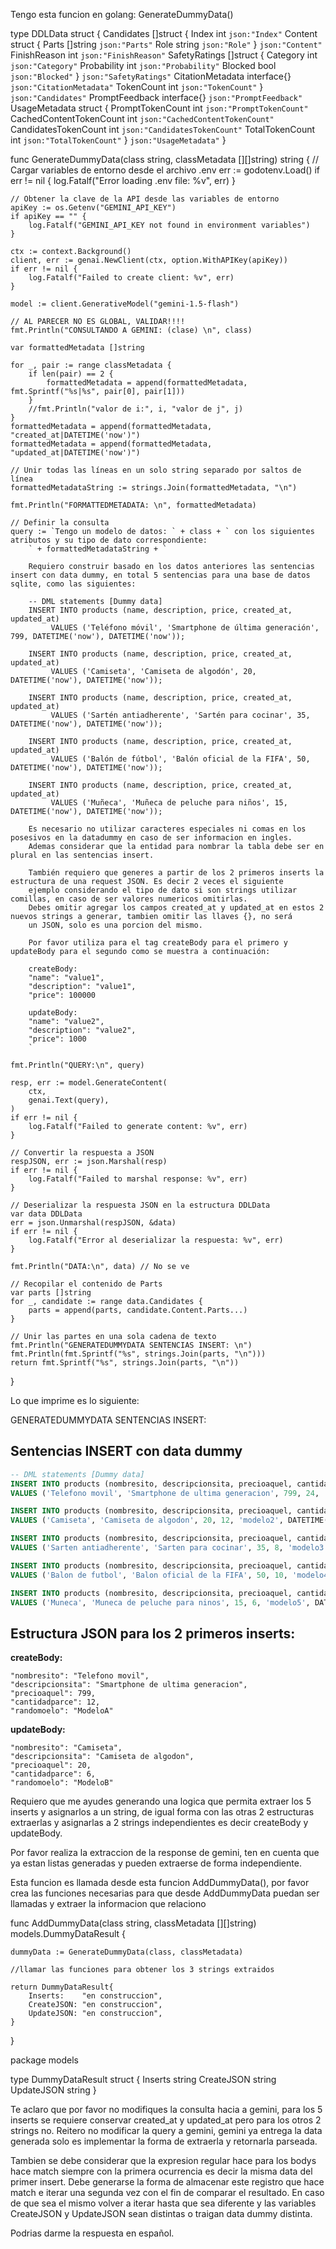 Tengo esta funcion en golang: GenerateDummyData()

type DDLData struct {
	Candidates []struct {
		Index   int `json:"Index"`
		Content struct {
			Parts []string `json:"Parts"`
			Role  string   `json:"Role"`
		} `json:"Content"`
		FinishReason  int `json:"FinishReason"`
		SafetyRatings []struct {
			Category    int  `json:"Category"`
			Probability int  `json:"Probability"`
			Blocked     bool `json:"Blocked"`
		} `json:"SafetyRatings"`
		CitationMetadata interface{} `json:"CitationMetadata"`
		TokenCount       int         `json:"TokenCount"`
	} `json:"Candidates"`
	PromptFeedback interface{} `json:"PromptFeedback"`
	UsageMetadata  struct {
		PromptTokenCount        int `json:"PromptTokenCount"`
		CachedContentTokenCount int `json:"CachedContentTokenCount"`
		CandidatesTokenCount    int `json:"CandidatesTokenCount"`
		TotalTokenCount         int `json:"TotalTokenCount"`
	} `json:"UsageMetadata"`
}

func GenerateDummyData(class string, classMetadata [][]string) string {
	// Cargar variables de entorno desde el archivo .env
	err := godotenv.Load()
	if err != nil {
		log.Fatalf("Error loading .env file: %v", err)
	}

	// Obtener la clave de la API desde las variables de entorno
	apiKey := os.Getenv("GEMINI_API_KEY")
	if apiKey == "" {
		log.Fatalf("GEMINI_API_KEY not found in environment variables")
	}

	ctx := context.Background()
	client, err := genai.NewClient(ctx, option.WithAPIKey(apiKey))
	if err != nil {
		log.Fatalf("Failed to create client: %v", err)
	}

	model := client.GenerativeModel("gemini-1.5-flash")

	// AL PARECER NO ES GLOBAL, VALIDAR!!!!
	fmt.Println("CONSULTANDO A GEMINI: (clase) \n", class)

	var formattedMetadata []string

	for _, pair := range classMetadata {
		if len(pair) == 2 {
			formattedMetadata = append(formattedMetadata, fmt.Sprintf("%s|%s", pair[0], pair[1]))
		}
		//fmt.Println("valor de i:", i, "valor de j", j)
	}
	formattedMetadata = append(formattedMetadata, "created_at|DATETIME('now')")
	formattedMetadata = append(formattedMetadata, "updated_at|DATETIME('now')")

	// Unir todas las líneas en un solo string separado por saltos de línea
	formattedMetadataString := strings.Join(formattedMetadata, "\n")

	fmt.Println("FORMATTEDMETADATA: \n", formattedMetadata)

	// Definir la consulta
	query := `Tengo un modelo de datos: ` + class + ` con los siguientes atributos y su tipo de dato correspondiente:
		` + formattedMetadataString + `
				
		Requiero construir basado en los datos anteriores las sentencias insert con data dummy, en total 5 sentencias para una base de datos sqlite, como las siguientes:
				
		-- DML statements [Dummy data]
		INSERT INTO products (name, description, price, created_at, updated_at)
			 VALUES ('Teléfono móvil', 'Smartphone de última generación', 799, DATETIME('now'), DATETIME('now'));
		
		INSERT INTO products (name, description, price, created_at, updated_at)
			 VALUES ('Camiseta', 'Camiseta de algodón', 20, DATETIME('now'), DATETIME('now'));
		
		INSERT INTO products (name, description, price, created_at, updated_at)
			 VALUES ('Sartén antiadherente', 'Sartén para cocinar', 35, DATETIME('now'), DATETIME('now'));
		
		INSERT INTO products (name, description, price, created_at, updated_at)
			 VALUES ('Balón de fútbol', 'Balón oficial de la FIFA', 50, DATETIME('now'), DATETIME('now'));
		
		INSERT INTO products (name, description, price, created_at, updated_at)
			 VALUES ('Muñeca', 'Muñeca de peluche para niños', 15, DATETIME('now'), DATETIME('now'));
			  
		Es necesario no utilizar caracteres especiales ni comas en los posesivos en la datadummy en caso de ser informacion en ingles.
		Ademas considerar que la entidad para nombrar la tabla debe ser en plural en las sentencias insert.
		
		También requiero que generes a partir de los 2 primeros inserts la estructura de una request JSON. Es decir 2 veces el siguiente
		ejemplo considerando el tipo de dato si son strings utilizar comillas, en caso de ser valores numericos omitirlas.
		Debes omitir agregar los campos created_at y updated_at en estos 2 nuevos strings a generar, tambien omitir las llaves {}, no será
		un JSON, solo es una porcion del mismo.

		Por favor utiliza para el tag createBody para el primero y updateBody para el segundo como se muestra a continuación:

		createBody:
		"name": "value1",
		"description": "value1",
		"price": 100000

		updateBody:
		"name": "value2",
		"description": "value2",
		"price": 1000
		`

	fmt.Println("QUERY:\n", query)

	resp, err := model.GenerateContent(
		ctx,
		genai.Text(query),
	)
	if err != nil {
		log.Fatalf("Failed to generate content: %v", err)
	}

	// Convertir la respuesta a JSON
	respJSON, err := json.Marshal(resp)
	if err != nil {
		log.Fatalf("Failed to marshal response: %v", err)
	}

	// Deserializar la respuesta JSON en la estructura DDLData
	var data DDLData
	err = json.Unmarshal(respJSON, &data)
	if err != nil {
		log.Fatalf("Error al deserializar la respuesta: %v", err)
	}

	fmt.Println("DATA:\n", data) // No se ve

	// Recopilar el contenido de Parts
	var parts []string
	for _, candidate := range data.Candidates {
		parts = append(parts, candidate.Content.Parts...)
	}

	// Unir las partes en una sola cadena de texto
	fmt.Println("GENERATEDUMMYDATA SENTENCIAS INSERT: \n")
	fmt.Println(fmt.Sprintf("%s", strings.Join(parts, "\n")))
	return fmt.Sprintf("%s", strings.Join(parts, "\n"))
}

Lo que imprime es lo siguiente:

GENERATEDUMMYDATA SENTENCIAS INSERT: 

## Sentencias INSERT con data dummy

```sql
-- DML statements [Dummy data]
INSERT INTO products (nombresito, descripcionsita, precioaquel, cantidadparce, randomoelo, created_at, updated_at)
VALUES ('Telefono movil', 'Smartphone de ultima generacion', 799, 24, 'modelo1', DATETIME('now'), DATETIME('now'));

INSERT INTO products (nombresito, descripcionsita, precioaquel, cantidadparce, randomoelo, created_at, updated_at)
VALUES ('Camiseta', 'Camiseta de algodon', 20, 12, 'modelo2', DATETIME('now'), DATETIME('now'));

INSERT INTO products (nombresito, descripcionsita, precioaquel, cantidadparce, randomoelo, created_at, updated_at)
VALUES ('Sarten antiadherente', 'Sarten para cocinar', 35, 8, 'modelo3', DATETIME('now'), DATETIME('now'));

INSERT INTO products (nombresito, descripcionsita, precioaquel, cantidadparce, randomoelo, created_at, updated_at)
VALUES ('Balon de futbol', 'Balon oficial de la FIFA', 50, 10, 'modelo4', DATETIME('now'), DATETIME('now'));

INSERT INTO products (nombresito, descripcionsita, precioaquel, cantidadparce, randomoelo, created_at, updated_at)
VALUES ('Muneca', 'Muneca de peluche para ninos', 15, 6, 'modelo5', DATETIME('now'), DATETIME('now'));
```

## Estructura JSON para los 2 primeros inserts:

**createBody:**

```
"nombresito": "Telefono movil",
"descripcionsita": "Smartphone de ultima generacion",
"precioaquel": 799,
"cantidadparce": 12,
"randomoelo": "ModeloA"
```

**updateBody:**

```
"nombresito": "Camiseta",
"descripcionsita": "Camiseta de algodon",
"precioaquel": 20,
"cantidadparce": 6,
"randomoelo": "ModeloB"
``` 

Requiero que me ayudes generando una logica que permita extraer los 5 inserts y asignarlos a un string, de igual forma con las otras 2 estructuras extraerlas y 
asignarlas a 2 strings independientes es decir createBody y updateBody.

Por favor realiza la extraccion de la response de gemini, ten en cuenta que ya estan listas generadas y pueden extraerse de forma independiente.

Esta funcion es llamada desde esta funcion AddDummyData(), por favor crea las funciones necesarias para que desde AddDummyData puedan ser llamadas
y extraer la informacion que relaciono


func AddDummyData(class string, classMetadata [][]string) models.DummyDataResult {

	dummyData := GenerateDummyData(class, classMetadata)

	//llamar las funciones para obtener los 3 strings extraidos

	return DummyDataResult{
		Inserts:    "en construccion",
		CreateJSON: "en construccion",
		UpdateJSON: "en construccion",
	}
	
}

package models


type DummyDataResult struct {
	Inserts    string
	CreateJSON string
	UpdateJSON string
}


Te aclaro que por favor no modifiques la consulta hacia a gemini, para los 5 inserts se requiere conservar created_at y updated_at pero para los otros 
2 strings no. Reitero no modificar la query a gemini, gemini ya entrega la data generada solo es implementar la forma de extraerla y retornarla parseada.

Tambien se debe considerar que la expresion regular hace para los bodys hace match siempre con la primera ocurrencia es decir la misma data del primer insert.
Debe generarse la forma de almacenar este registro que hace match e iterar una segunda vez con el fin de comparar el resultado.
En caso de que sea el mismo volver a iterar hasta que sea diferente y las variables CreateJSON y UpdateJSON sean distintas o traigan data dummy distinta.


Podrias darme la respuesta en español.